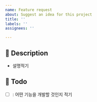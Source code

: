 ```yaml
---
name: Feature request
about: Suggest an idea for this project
title: ''
labels: ''
assignees: ''

---
```


## 📝 Description
- 설명적기

## 📝 Todo
- [ ] : 어떤 기능을 개발할 것인지 적기
